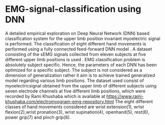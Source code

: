 # EMG-signal-classification using DNN
A detailed empirical exploration on Deep Neural Network (DNN) based classification system for the upper limb position invariant myoelectric signal is performed. The classification of eight different hand movements is performed using a fully connected feed-forward DNN model . A dataset consisting of the sEMG signals collected from eleven subjects at five different upper limb positions is used . EMG classification problem is absolutely subject specific. Hence, the parameters of each DNN has been optimized for a specific subject.
The subject is not considered as a dimension of generalization rather it aim is to achieve trained generalized model regarding various limb positions.
The dataset used consist of myoelectricsignal obtained from the upper limb of different subjects using seven electrode channels at five different limb positions, which were recorded by Rami Khushaba which is available at https://www.rami-khushaba.com/electromyogram-emg-repository.html
The eight different classes of hand movements considered are wrist extension(1), wrist flexion(2),wrist pronation(3), wrist supination(4), openhand(5), rest(6), power grip(7) and pinch grip(8).


